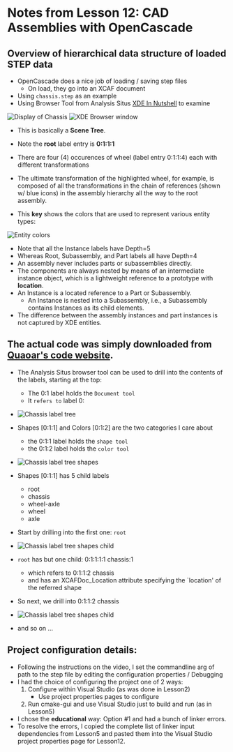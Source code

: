 # Notes from Lesson 12: CAD Assemblies with OpenCascade

## Overview of hierarchical data structure of loaded STEP data
* OpenCascade does a nice job of loading / saving step files
    * On load, they go into an XCAF document
* Using `chassis.step` as an example
* Using Browser Tool from Analysis Situs [XDE In Nutshell](http://analysissitus.org/features/features_asm-xde-document.html) to examine

![Display of Chassis](images/chassis-display.png)
![XDE Browser window](images/XDE-browser.png)

* This is basically a **Scene Tree**.
* Note the **root** label entry is **0:1:1:1**
* There are four (4) occurences of wheel (label entry 0:1:1:4) each with different transformations
* The ultimate transformation of the highlighted wheel, for example, is composed of all the transformations in the chain of references (shown w/ blue icons) in the assembly hierarchy all the way to the root assembly.

* This **key** shows the colors that are used to represent various entity types:

![Entity colors](images/entity-colors.png)

* Note that all the Instance labels have Depth=5
* Whereas Root, Subassembly, and Part labels all have Depth=4
* An assembly never includes parts or subassemblies directly.
* The components are always nested by means of an intermediate instance object, which is a lightweight reference to a prototype with **location**.
* An Instance is a located reference to a Part or Subassembly.
    * An Instance is nested into a Subassembly, i.e., a Subassembly contains Instances as its child elements.
* The difference between the assembly instances and part instances is not captured by XDE entities.

## The actual code was simply downloaded from [Quaoar's code website](https://gitlab.com/ssv/lessons).
* The Analysis Situs browser tool can be used to drill into the contents of the labels, starting at the top:
    * The 0:1 label holds the `Document tool`
    * It `refers to` label 0:

* ![Chassis label tree](images/step-label-tree.png)
* Shapes [0:1:1] and Colors [0:1:2] are the two categories I care about
    * the 0:1:1 label holds the `shape tool`
    * the 0:1:2 label holds the `color tool`
* ![Chassis label tree shapes](images/step-label-tree-shapes.png)
* Shapes [0:1:1] has 5 child labels
    * root
    * chassis
    * wheel-axle
    * wheel
    * axle
* Start by drilling into the first one: `root`
* ![Chassis label tree shapes child](images/step-label-tree-shapes-child.png)
* `root` has but one child: 0:1:1:1:1 chassis:1
    * which refers to 0:1:1:2 chassis
    * and has an XCAFDoc_Location attribute specifying the `location' of the referred shape
* So next, we drill into 0:1:1:2 chassis
* ![Chassis label tree shapes child](images/step-label-tree-shapes-child-ref.png)
* and so on ...

## Project configuration details:
* Following the instructions on the video, I set the commandline arg of
path to the step file by editing the configuration properties / Debugging
* I had the choice of configuring the project one of 2 ways:
    1. Configure within Visual Studio (as was done in Lesson2)
        * Use project properties pages to configure
    2. Run cmake-gui and use Visual Studio just to build and run (as in Lesson5)
* I chose the **educational** way: Option #1 and had a bunch of linker errors.
* To resolve the errors, I copied the complete list of linker input dependencies
from Lesson5 and pasted them into the Visual Studio project properties page for Lesson12.

